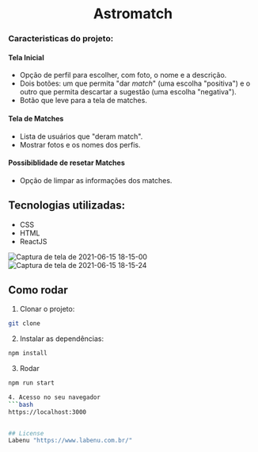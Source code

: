 
<h1 align="center">
  <center>Astromatch</center>
</h1>

### Caracteristicas do projeto: 

#### Tela Inicial
 - Opção de perfil para escolher, com foto, o nome e a descrição.
 - Dois botões: um que permita "dar *match*" (uma escolha "positiva") e o outro que permita descartar a sugestão (uma escolha "negativa").
 - Botão que leve para a tela de matches.

#### Tela de Matches
- Lista de usuários que "deram match".
- Mostrar fotos e os nomes dos perfis. 

#### Possibiblidade de resetar Matches
- Opção de limpar as informações dos matches.

## Tecnologias utilizadas:
- CSS 
- HTML 
- ReactJS


![Captura de tela de 2021-06-15 18-15-00](https://user-images.githubusercontent.com/63027699/122691902-805bc000-d208-11eb-98a4-a7acf4a99663.png)
![Captura de tela de 2021-06-15 18-15-24](https://user-images.githubusercontent.com/63027699/122691910-881b6480-d208-11eb-97bc-817b36b6c14e.png)


## Como rodar
1. Clonar o projeto: 
```bash
git clone 
```
2. Instalar as dependências: 
```bash
npm install
```
3. Rodar
```bash
npm run start

4. Acesso no seu navegador
```bash
https://localhost:3000


## License
Labenu "https://www.labenu.com.br/"